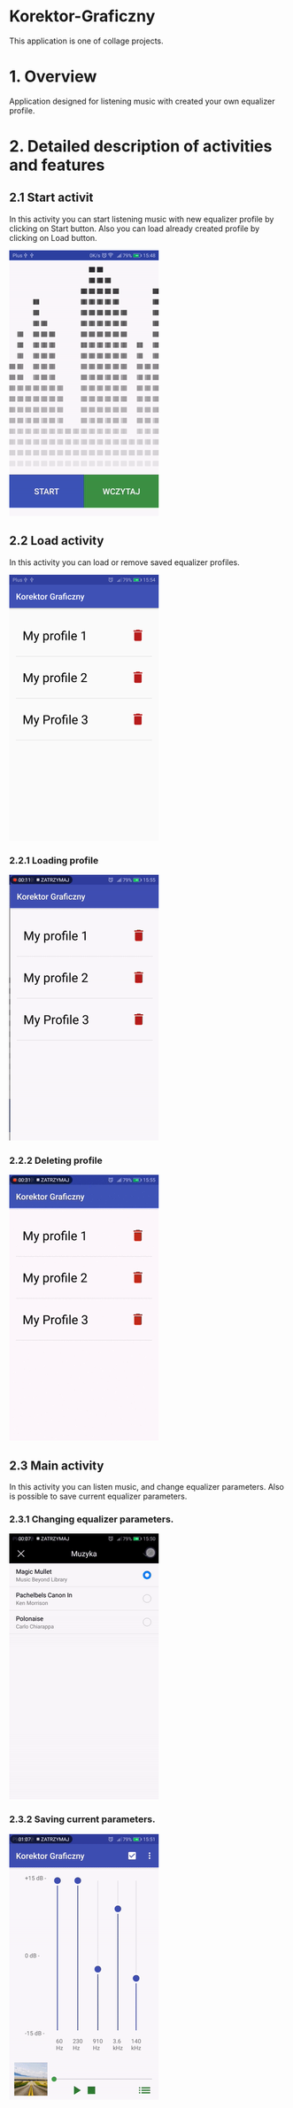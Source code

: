 # Korektor-Graficzny
This application is one of collage projects.


# 1. Overview
  Application designed for listening music with created your own equalizer profile.
  

# 2. Detailed description of activities and features

  ## 2.1 Start activit
   In this activity you can start listening music with new equalizer profile by clicking on Start button.
   Also you can load already created profile by clicking on Load button.
   
   
   ![](https://raw.githubusercontent.com/MarcinGrzeszczak-Applications/Korektor-Graficzny/master/screenshots/StartActivity.gif)
    
    
 ## 2.2 Load activity
   In this activity you can load or remove saved equalizer profiles.
    
   ![](https://raw.githubusercontent.com/MarcinGrzeszczak-Applications/Korektor-Graficzny/master/screenshots/LoadingActivity.png)

 
 
  ### 2.2.1 Loading profile
  ![](https://raw.githubusercontent.com/MarcinGrzeszczak-Applications/Korektor-Graficzny/master/screenshots/LoadingProfile.gif)
   
   
  ### 2.2.2 Deleting profile
  ![](https://raw.githubusercontent.com/MarcinGrzeszczak-Applications/Korektor-Graficzny/master/screenshots/DeletingProfile.gif)


## 2.3 Main activity
   In this activity you can listen music, and change equalizer parameters.
   Also is possible to save current equalizer parameters.
   
  ### 2.3.1 Changing equalizer parameters.
  ![](https://raw.githubusercontent.com/MarcinGrzeszczak-Applications/Korektor-Graficzny/master/screenshots/ChangingParameters.gif) 
   
  ### 2.3.2 Saving current parameters.
  ![](https://raw.githubusercontent.com/MarcinGrzeszczak-Applications/Korektor-Graficzny/master/screenshots/SavingProfile.gif)  
   
   
   
   
   
